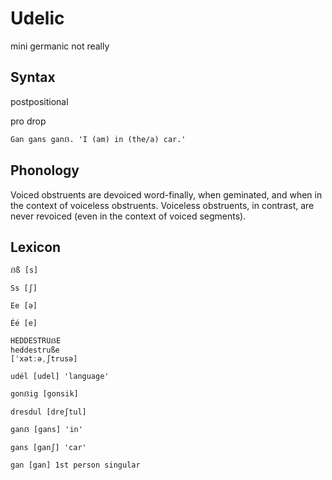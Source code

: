 # Udelic

mini germanic not really

## Syntax

postpositional

pro drop

`Gan gans ganẞ. 'I (am) in (the/a) car.'`

## Phonology

Voiced obstruents are devoiced word-finally, when geminated, and when in the context of voiceless obstruents. Voiceless obstruents, in contrast, are never revoiced (even in the context of voiced segments).

## Lexicon

`ẞß [s]`

`Ss [ʃ]`

`Ee [ə]`

`Éé [e]`

```
HEDDESTRUẞE
heddestruße
[ˈxətːəˌʃtrusə]
```

`udél [udel] 'language'`

`gonẞig [gonsik]`

`dresdul [dreʃtul]`

`ganẞ [gans] 'in'`

`gans [ganʃ] 'car'`

`gan [gan] 1st person singular`
